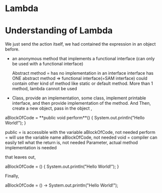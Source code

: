 # Lambda

# Understanding of Lambda

We just send the action itself, we had contained the expression in an object before.
- an anonymous method that implements a functional interface
  (can only be used with a functional interface)
  
  Abstract method = has no implementation in an interface
  interface has ONE abstract method => functional interface(=SAM interface) could contain other kind of method like static or default method. More than 1 method, lambda cannot be used

- Class, provide an implementation, some class, implement printable interface, and then provide implementation of the method. And Then, create a new object, pass in the object ,

<Example>
aBlockOfCode = **public void perform**() {
		System.out.println("Hello World!");
	}
  
  public = is accessible with the variable aBlockOfCode, not needed
  perform = will use the variable name aBlockOfCode, not needed
  void = compiler can easily tell what the return is, not needed
  Parameter, actual method implementation is needed
  
that leaves out, 
  
  aBlockOfCode = () {
		System.out.println("Hello World!");
	}
  
Finally, 
  
  aBlockOfCode = () -> System.out.println("Hello World!");
  
  
